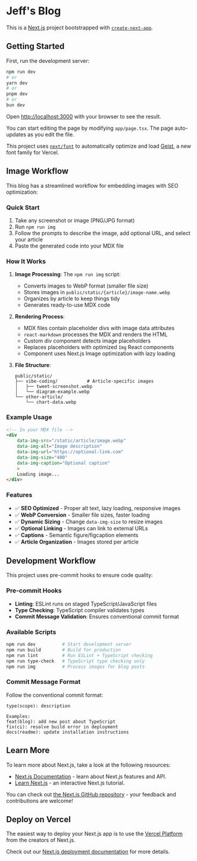 # Jeff's Blog

This is a [Next.js](https://nextjs.org) project bootstrapped with [`create-next-app`](https://nextjs.org/docs/app/api-reference/cli/create-next-app).

## Getting Started

First, run the development server:

```bash
npm run dev
# or
yarn dev
# or
pnpm dev
# or
bun dev
```

Open [http://localhost:3000](http://localhost:3000) with your browser to see the result.

You can start editing the page by modifying `app/page.tsx`. The page auto-updates as you edit the file.

This project uses [`next/font`](https://nextjs.org/docs/app/building-your-application/optimizing/fonts) to automatically optimize and load [Geist](https://vercel.com/font), a new font family for Vercel.

## Image Workflow

This blog has a streamlined workflow for embedding images with SEO optimization:

### Quick Start

1. Take any screenshot or image (PNG/JPG format)
2. Run `npm run img`
3. Follow the prompts to describe the image, add optional URL, and select your article
4. Paste the generated code into your MDX file

### How It Works

1. **Image Processing**: The `npm run img` script:
   - Converts images to WebP format (smaller file size)
   - Stores images in `public/static/{article}/image-name.webp`
   - Organizes by article to keep things tidy
   - Generates ready-to-use MDX code

2. **Rendering Process**:
   - MDX files contain placeholder divs with image data attributes
   - `react-markdown` processes the MDX and renders the HTML
   - Custom div component detects image placeholders
   - Replaces placeholders with optimized `Img` React components
   - Component uses Next.js Image optimization with lazy loading

3. **File Structure**:

   ```text
   public/static/
   ├── vibe-coding/           # Article-specific images
   │   ├── tweet-screenshot.webp
   │   └── diagram-example.webp
   └── other-article/
       └── chart-data.webp
   ```

### Example Usage

```html
<!-- In your MDX file -->
<div 
    data-img-src="/static/article/image.webp" 
    data-img-alt="Image description" 
    data-img-url="https://optional-link.com" 
    data-img-size="400" 
    data-img-caption="Optional caption"
    >
    Loading image...
</div>
```

### Features

- ✅ **SEO Optimized** - Proper alt text, lazy loading, responsive images
- ✅ **WebP Conversion** - Smaller file sizes, faster loading
- ✅ **Dynamic Sizing** - Change `data-img-size` to resize images
- ✅ **Optional Linking** - Images can link to external URLs
- ✅ **Captions** - Semantic figure/figcaption elements
- ✅ **Article Organization** - Images stored per article

## Development Workflow

This project uses pre-commit hooks to ensure code quality:

### Pre-commit Hooks

- **Linting**: ESLint runs on staged TypeScript/JavaScript files
- **Type Checking**: TypeScript compiler validates types
- **Commit Message Validation**: Ensures conventional commit format

### Available Scripts

```bash
npm run dev          # Start development server
npm run build        # Build for production
npm run lint         # Run ESLint + TypeScript checking
npm run type-check   # TypeScript type checking only
npm run img          # Process images for blog posts
```

### Commit Message Format

Follow the conventional commit format:
```
type(scope): description

Examples:
feat(blog): add new post about TypeScript
fix(ci): resolve build error in deployment
docs(readme): update installation instructions
```

## Learn More

To learn more about Next.js, take a look at the following resources:

- [Next.js Documentation](https://nextjs.org/docs) - learn about Next.js features and API.
- [Learn Next.js](https://nextjs.org/learn) - an interactive Next.js tutorial.

You can check out [the Next.js GitHub repository](https://github.com/vercel/next.js) - your feedback and contributions are welcome!

## Deploy on Vercel

The easiest way to deploy your Next.js app is to use the [Vercel Platform](https://vercel.com/new?utm_medium=default-template&filter=next.js&utm_source=create-next-app&utm_campaign=create-next-app-readme) from the creators of Next.js.

Check out our [Next.js deployment documentation](https://nextjs.org/docs/app/building-your-application/deploying) for more details.
